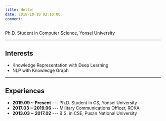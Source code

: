 ```yaml
---
title: Hello!
date: 2019-10-10 02:10:00
comment:
---
```


Ph.D. Student in Computer Science, Yonsei University

***

## Interests
- Knowledge Representation with Deep Learning
- NLP with Knowledge Graph

***

## Experiences
- **2019.09 ~ Present** --- Ph.D. Student in CS, Yonsei University
- **2017.03 ~ 2019.06** --- Military Communications Officer, ROKA
- **2013.03 ~ 2017.02** --- B.S. in CSE, Pusan National University

<!--
## Publications 논문쓰고 추가하자!!!
-->